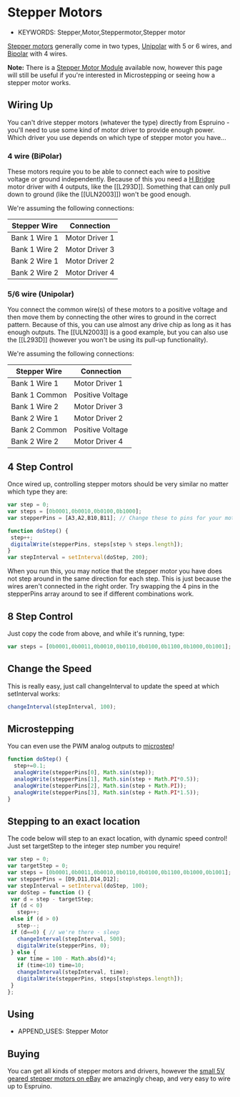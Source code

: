 <!--- Copyright (c) 2017 Gordon Williams, Pur3 Ltd. See the file LICENSE for copying permission. -->
Stepper Motors
============

* KEYWORDS: Stepper,Motor,Steppermotor,Stepper motor

[Stepper motors](http://en.wikipedia.org/wiki/Stepper_motor) generally come in two types, [Unipolar](http://en.wikipedia.org/wiki/Stepper_motor#Unipolar_motors) with 5 or 6 wires, and [Bipolar](http://en.wikipedia.org/wiki/Stepper_motor#Bipolar_motor) with 4 wires.


**Note:** There is a [Stepper Motor Module](/StepperMotor) available now, however
this page will still be useful if you're interested in Microstepping or
seeing how a stepper motor works.

Wiring Up
--------

You can't drive stepper motors (whatever the type) directly from Espruino - you'll need to use some kind of motor driver to provide enough power. Which driver you use depends on which type of stepper motor you have...

### 4 wire (BiPolar)

These motors require you to be able to connect each wire to positive voltage or ground independently. Because of this you need a [H Bridge](http://en.wikipedia.org/wiki/H-bridge) motor driver with 4 outputs, like the [[L293D]]. Something that can only pull down to ground (like the [[ULN2003]]) won't be good enough.

We're assuming the following connections:

| Stepper Wire | Connection |
|------|------------|
| Bank 1 Wire 1 | Motor Driver 1 |
| Bank 1 Wire 2 | Motor Driver 3 |
| Bank 2 Wire 1 | Motor Driver 2 |
| Bank 2 Wire 2 | Motor Driver 4 |


### 5/6 wire (Unipolar)

You connect the common wire(s) of these motors to a positive voltage and then move them by connecting the other wires to ground in the correct pattern. Because of this, you can use almost any drive chip as long as it has enough outputs. The [[ULN2003]] is a good example, but you can also use the [[L293D]] (however you won't be using its pull-up functionality).

We're assuming the following connections:

| Stepper Wire | Connection |
|------|------------|
| Bank 1 Wire 1 | Motor Driver 1 |
| Bank 1 Common | Positive Voltage |
| Bank 1 Wire 2 | Motor Driver 3 |
| Bank 2 Wire 1 | Motor Driver 2 |
| Bank 2 Common | Positive Voltage |
| Bank 2 Wire 2 | Motor Driver 4 |

4 Step Control
------------

Once wired up, controlling stepper motors should be very similar no matter which type they are:

```JavaScript
var step = 0;
var steps = [0b0001,0b0010,0b0100,0b1000];
var stepperPins = [A3,A2,B10,B11]; // Change these to pins for your motor driver

function doStep() {
 step++;
 digitalWrite(stepperPins, steps[step % steps.length]);
}
var stepInterval = setInterval(doStep, 200);
```

When you run this, you may notice that the stepper motor you have does not step around in the same direction for each step. This is just because the wires aren't connected in the right order. Try swapping the 4 pins in the stepperPins array around to see if different combinations work.

8 Step Control
------------

Just copy the code from above, and while it's running, type:

```JavaScript
var steps = [0b0001,0b0011,0b0010,0b0110,0b0100,0b1100,0b1000,0b1001];
```

Change the Speed
--------------

This is really easy, just call changeInterval to update the speed at which setInterval works:

```JavaScript
changeInterval(stepInterval, 100);
```

Microstepping
-----------

You can even use the PWM analog outputs to [microstep](http://en.wikipedia.org/wiki/Stepper_motor#Microstepping)!

```JavaScript
function doStep() {
  step+=0.1;
  analogWrite(stepperPins[0], Math.sin(step));
  analogWrite(stepperPins[1], Math.sin(step + Math.PI*0.5));
  analogWrite(stepperPins[2], Math.sin(step + Math.PI));
  analogWrite(stepperPins[3], Math.sin(step + Math.PI*1.5));
}
```

Stepping to an exact location
-------------------------

The code below will step to an exact location, with dynamic speed control! Just set targetStep to the integer step number you require!

```JavaScript
var step = 0;
var targetStep = 0;
var steps = [0b0001,0b0011,0b0010,0b0110,0b0100,0b1100,0b1000,0b1001];
var stepperPins = [D9,D11,D14,D12];
var stepInterval = setInterval(doStep, 100);
var doStep = function () {
 var d = step - targetStep;
 if (d < 0)
   step++;
 else if (d > 0)
   step--;
 if (d==0) { // we're there - sleep
   changeInterval(stepInterval, 500);
   digitalWrite(stepperPins, 0);
 } else {
   var time = 100 - Math.abs(d)*4;
   if (time<10) time=10;
   changeInterval(stepInterval, time);
   digitalWrite(stepperPins, steps[step%steps.length]);
 }
};
```

Using
-----

* APPEND_USES: Stepper Motor

Buying
-----

You can get all kinds of stepper motors and drivers, however the
[small 5V geared stepper motors on eBay](http://www.ebay.com/sch/i.html?_nkw=5v+stepper+motor+uln2003)
are amazingly cheap, and very easy to wire up to Espruino.
